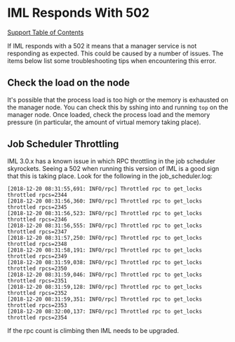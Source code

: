 # IML Responds With 502

[Support Table of Contents](TOC.md)

If IML responds with a 502 it means that a manager service is not responding as expected. This could be caused by a number of issues. The items below list some troubleshooting tips when encountering this error.

## Check the load on the node

It's possible that the process load is too high or the memory is exhausted on the manager node. You can check this by sshing into and running `top` on the manager node. Once loaded, check the process load and the memory pressure (in particular, the amount of virtual memory taking place).

## Job Scheduler Throttling

IML 3.0.x has a known issue in which RPC throttling in the job scheduler skyrockets. Seeing a 502 when running this version of IML is a good sign that this is taking place. Look for the following in the job_scheduler.log:

```
[2018-12-20 08:31:55,691: INFO/rpc] Throttled rpc to get_locks throttled rpcs=2344
[2018-12-20 08:31:56,360: INFO/rpc] Throttled rpc to get_locks throttled rpcs=2345
[2018-12-20 08:31:56,523: INFO/rpc] Throttled rpc to get_locks throttled rpcs=2346
[2018-12-20 08:31:56,555: INFO/rpc] Throttled rpc to get_locks throttled rpcs=2347
[2018-12-20 08:31:57,250: INFO/rpc] Throttled rpc to get_locks throttled rpcs=2348
[2018-12-20 08:31:58,191: INFO/rpc] Throttled rpc to get_locks throttled rpcs=2349
[2018-12-20 08:31:59,038: INFO/rpc] Throttled rpc to get_locks throttled rpcs=2350
[2018-12-20 08:31:59,046: INFO/rpc] Throttled rpc to get_locks throttled rpcs=2351
[2018-12-20 08:31:59,128: INFO/rpc] Throttled rpc to get_locks throttled rpcs=2352
[2018-12-20 08:31:59,351: INFO/rpc] Throttled rpc to get_locks throttled rpcs=2353
[2018-12-20 08:32:00,137: INFO/rpc] Throttled rpc to get_locks throttled rpcs=2354
```

If the rpc count is climbing then IML needs to be upgraded.

